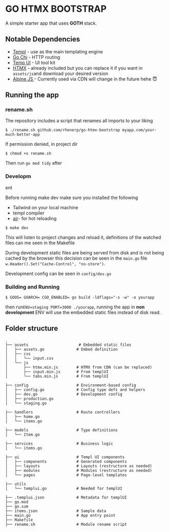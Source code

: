 # GO HTMX BOOTSTRAP

A simple starter app that uses **GOTH** stack. 

## Notable Dependencies 
- [Templ](https://templ.guide/server-side-rendering/creating-an-http-server-with-templ) - use as the main templating engine 
- [Go Chi](https://go-chi.io/) - HTTP routing 
- [Temp UI](https://templui.io/docs/introduction) - UI tool kit
- [HTMX](https://htmx.org/) - already included but you can replace it if you want in `assets/js`and download your desired version
- [Alpine JS ](https://alpinejs.dev/) - Currently used via CDN will change in the future hehe 😇

## Running the app

### rename.sh
The repository includes a script that renames all imports to your liking

```
$ ./rename.sh github.com/rhenerp/go-htmx-bootstrap myapp.com/your-much-better-app
```

If permission denied, in project dir

```
$ chmod +x rename.sh
```

Then run `go mod tidy` after 

### Developm
ent 

Before running make dev make sure you installed the following 
- Tailwind on your local machine
- templ compiler
- [air](https://github.com/air-verse/air)- for hot reloading  

```
$ make dev
```

This will listen to project changes and reload it, definitions of the watched files can me seen in the Makefile

During development static files are being served from disk and is not being cached by the browser this decision can be seen in the `main.go` file `w.Header().Set("Cache-Control", "no-store")`.

Development config can be seen in `config/dev.go`

### Building and Running 

```
$ GOOS= GOARCH= CGO_ENABLED= go build -ldflags="-s -w" -o yourapp
```

then run`ENV=staging PORT=3000 ./yourapp`, running the app in **non development** ENV will use the embedded static files instead of disk read. 

## Folder structure 
```
.
├── assets                      # Embedded static files
│   ├── assets.go              # Embed definition
│   ├── css
│   │   └── input.css
│   └── js
│       ├── htmx.min.js        # HTMX from CDN (can be replaced)
│       ├── input.min.js       # From templUI
│       └── tabs.min.js        # From templUI

├── config                     # Environment-based config
│   ├── config.go              # Config type defs and helpers
│   ├── dev.go                 # Development config
│   ├── production.go
│   └── staging.go

├── handlers                   # Route controllers
│   ├── home.go
│   └── items.go

├── models                     # Type definitions
│   └── Item.go

├── services                   # Business logic
│   └── items.go

├── ui                         # Templ UI components
│   ├── components             # Generated components
│   ├── layouts                # Layouts (restructure as needed)
│   ├── modules                # Modules (restructure as needed)
│   └── pages                  # Page-level templates

├── utils
│   └── templui.go             # Needed for templUI

├── .templui.json              # Metadata for templUI
├── go.mod
├── go.sum
├── items.json                 # Sample data
├── main.go                    # App entry point
├── Makefile
├── rename.sh                  # Module rename script
```
